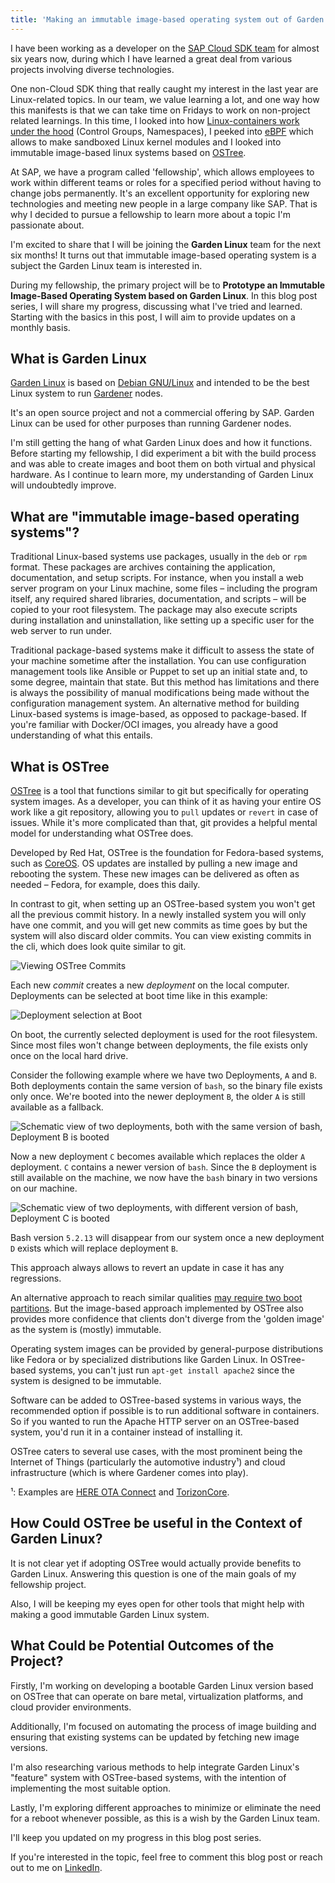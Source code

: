```yaml
---
title: 'Making an immutable image-based operating system out of Garden Linux'
---
```


I have been working as a developer on the [SAP Cloud SDK team](https://sap.github.io/cloud-sdk/) for almost six years now, during which I have learned a great deal from various projects involving diverse technologies.

One non-Cloud SDK thing that really caught my interest in the last year are Linux-related topics.
In our team, we value learning a lot, and one way how this manifests is that we can take time on Fridays to work on non-project related learnings.
In this time, I looked into how [Linux-containers work under the hood](https://github.com/fwilhe2/containers-knowledge-base) (Control Groups, Namespaces), I peeked into [eBPF](https://ebpf.io/) which allows to make sandboxed Linux kernel modules and I looked into immutable image-based linux systems based on [OSTree](https://ostreedev.github.io/ostree/).

At SAP, we have a program called 'fellowship', which allows employees to work within different teams or roles for a specified period without having to change jobs permanently. It's an excellent opportunity for exploring new technologies and meeting new people in a large company like SAP. That is why I decided to pursue a fellowship to learn more about a topic I'm passionate about.

I'm excited to share that I will be joining the **Garden Linux** team for the next six months!
It turns out that immutable image-based operating system is a subject the Garden Linux team is interested in.

During my fellowship, the primary project will be to **Prototype an Immutable Image-Based Operating System based on Garden Linux**. In this blog post series, I will share my progress, discussing what I've tried and learned. Starting with the basics in this post, I will aim to provide updates on a monthly basis.

## What is Garden Linux

[Garden Linux](https://gardenlinux.io/) is based on [Debian GNU/Linux](https://www.debian.org/) and intended to be the best Linux system to run [Gardener](https://gardener.cloud) nodes.

It's an open source project and not a commercial offering by SAP.
Garden Linux can be used for other purposes than running Gardener nodes.

I'm still getting the hang of what Garden Linux does and how it functions. Before starting my fellowship, I did experiment a bit with the build process and was able to create images and boot them on both virtual and physical hardware. As I continue to learn more, my understanding of Garden Linux will undoubtedly improve.

## What are "immutable image-based operating systems"?

Traditional Linux-based systems use packages, usually in the `deb` or `rpm` format.
These packages are archives containing the application, documentation, and setup scripts.
For instance, when you install a web server program on your Linux machine, some files – including the program itself, any required shared libraries, documentation, and scripts – will be copied to your root filesystem.
The package may also execute scripts during installation and uninstallation, like setting up a specific user for the web server to run under.

Traditional package-based systems make it difficult to assess the state of your machine sometime after the installation. You can use configuration management tools like Ansible or Puppet to set up an initial state and, to some degree, maintain that state. But this method has limitations and there is always the possibility of manual modifications being made without the configuration management system.
An alternative method for building Linux-based systems is image-based, as opposed to package-based. If you're familiar with Docker/OCI images, you already have a good understanding of what this entails.

## What is OSTree

[OSTree](https://ostreedev.github.io/ostree/) is a tool that functions similar to git but specifically for operating system images. As a developer, you can think of it as having your entire OS work like a git repository, allowing you to `pull` updates or `revert` in case of issues. While it's more complicated than that, git provides a helpful mental model for understanding what OSTree does.

Developed by Red Hat, OSTree is the foundation for Fedora-based systems, such as [CoreOS](https://docs.fedoraproject.org/en-US/fedora-coreos/). OS updates are installed by pulling a new image and rebooting the system. These new images can be delivered as often as needed – Fedora, for example, does this daily.

In contrast to git, when setting up an OSTree-based system you won't get all the previous commit history.
In a newly installed system you will only have one commit, and you will get new commits as time goes by but the system will also discard older commits.
You can view existing commits in the cli, which does look quite similar to git.

<!-- ostree-log.png  -->
![](./ostree-log.png "Viewing OSTree Commits")

Each new *commit* creates a new *deployment* on the local computer.
Deployments can be selected at boot time like in this example:

<!-- ostree-boot-deployments.png  -->
![](./ostree-boot-deployments.png "Deployment selection at Boot")

On boot, the currently selected deployment is used for the root filesystem.
Since most files won't change between deployments, the file exists only once on the local hard drive.

Consider the following example where we have two Deployments, `A` and `B`.
Both deployments contain the same version of `bash`, so the binary file exists only once.
We're booted into the newer deployment `B`, the older `A` is still available as a fallback.

<!-- ostree-deployment-repo-1.png  -->
![](./ostree-deployment-repo-1.png "Schematic view of two deployments, both with the same version of bash, Deployment B is booted")

Now a new deployment `C` becomes available which replaces the older `A` deployment.
`C` contains a newer version of `bash`.
Since the `B` deployment is still available on the machine, we now have the `bash` binary in two versions on our machine.

<!-- ostree-deployment-repo-2.png -->
![](./ostree-deployment-repo-2.png "Schematic view of two deployments, with different version of bash, Deployment C is booted")

Bash version `5.2.13` will disappear from our system once a new deployment `D` exists which will replace deployment `B`.

This approach always allows to revert an update in case it has any regressions.

An alternative approach to reach similar qualities [may require two boot partitions](https://ostree.readthedocs.io/en/stable/manual/related-projects/#chromiumos-updater).
But the image-based approach implemented by OSTree also provides more confidence that clients don't diverge from the 'golden image' as the system is (mostly) immutable.

Operating system images can be provided by general-purpose distributions like Fedora or by specialized distributions like Garden Linux. In OSTree-based systems, you can't just run `apt-get install apache2` since the system is designed to be immutable.

Software can be added to OSTree-based systems in various ways, the recommended option if possible is to run additional software in containers.
So if you wanted to run the Apache HTTP server on an OSTree-based system, you'd run it in a container instead of installing it.

OSTree caters to several use cases, with the most prominent being the Internet of Things (particularly the automotive industry¹) and cloud infrastructure (which is where Gardener comes into play).

¹: Examples are [HERE OTA Connect](https://docs.ota.here.com/ota-client/latest/ostree-and-treehub.html) and [TorizonCore](https://developer.toradex.com/torizon/in-depth/ostree/).

## How Could OSTree be useful in the Context of Garden Linux?

It is not clear yet if adopting OSTree would actually provide benefits to Garden Linux.
Answering this question is one of the main goals of my fellowship project.

Also, I will be keeping my eyes open for other tools that might help with making a good immutable Garden Linux system.

## What Could be Potential Outcomes of the Project?

Firstly, I'm working on developing a bootable Garden Linux version based on OSTree that can operate on bare metal, virtualization platforms, and cloud provider environments.

Additionally, I'm focused on automating the process of image building and ensuring that existing systems can be updated by fetching new image versions.

I'm also researching various methods to help integrate Garden Linux's "feature" system with OSTree-based systems, with the intention of implementing the most suitable option.

Lastly, I'm exploring different approaches to minimize or eliminate the need for a reboot whenever possible, as this is a wish by the Garden Linux team.

I'll keep you updated on my progress in this blog post series.

If you're interested in the topic, feel free to comment this blog post or reach out to me on [LinkedIn](https://www.linkedin.com/in/fwilhe/).
